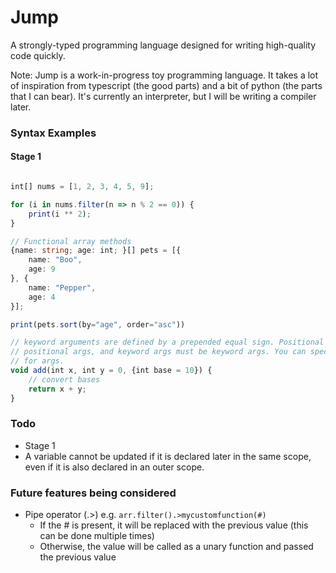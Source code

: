 # Jump

A strongly-typed programming language designed for writing high-quality code quickly.

Note: Jump is a work-in-progress toy programming language. It takes a lot of inspiration
from typescript (the good parts) and a bit of python (the parts that I can bear). It's currently an interpreter, but I will be writing a compiler later.

### Syntax Examples

#### Stage 1

```typescript

int[] nums = [1, 2, 3, 4, 5, 9];

for (i in nums.filter(n => n % 2 == 0)) {
	print(i ** 2);
}
```

```typescript
// Functional array methods
{name: string; age: int; }[] pets = [{
	name: "Boo",
    age: 9
}, {
	name: "Pepper",
    age: 4
}];

print(pets.sort(by="age", order="asc"))
```

```typescript
// keyword arguments are defined by a prepended equal sign. Positional args must be
// positional args, and keyword args must be keyword args. You can specify a default value
// for args.
void add(int x, int y = 0, {int base = 10}) {
	// convert bases
    return x + y;
}


```

### Todo

-   Stage 1
-   A variable cannot be updated if it is declared later in the same scope, even if it is also declared in an outer scope.

### Future features being considered

-   Pipe operator (.>) e.g. `arr.filter().>mycustomfunction(#)`
    -   If the # is present, it will be replaced with the previous value (this can be done multiple times)
    -   Otherwise, the value will be called as a unary function and passed the previous value
